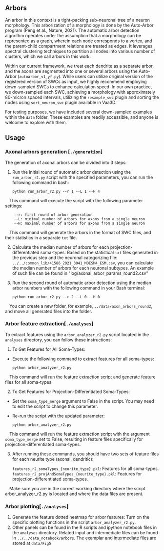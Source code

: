 ## Arbors
An arbor in this context is a tight-packing sub-neuronal tree of a neuron morphology. This arborization of a morphology is done by the Auto-Arbor program (Peng et al., Nature, 2021). The automatic arbor detection algorithm operates under the assumption that a morphology can be represented as a graph, wherein each node corresponds to a vertex, and the parent-child compartment relations are treated as edges. It leverages spectral clustering techniques to partition all nodes into various number of clusters, which we call arbors in this work.

Within our current framework, we treat each dendrite as a separate arbor, and the axons are segmented into one or several arbors using the Auto-Arbor (`autoarbor_v1_yf.py`). While users can utilize original version of the registered version of SWCs as input, we highly recommend employing down-sampled SWCs to enhance calculation speed. In our own practice, we down-sampled each SWC, achieving a morphology with approximately 80-micron spaced intervals, utilizing the `resample_swc` plugin and sorting the nodes using `sort_neuron_swc` plugin available in Vaa3D. 

For testing purposes, we have included several down-sampled examples within the `data` folder. These examples are readily accessible, and anyone is welcome to explore with them.


## Usage
### Axonal arbors generation [`./generation`]
The generation of axonal arbors can be divided into 3 steps:
1. Run the initial round of automatic arbor detection using the `run_arbor_r2.py` script with the specified parameters, you can run the following command in bash: 

    `python run_arbor_r2.py --r 1 --L 1 --H 4`
   
&emsp;This command will execute the script with the following parameter settings:
```
    --r: first round of arbor generation
    --L: minimal number of arbors for axons from a single neuron
    --H: maximal number of arbors for axons from a single neuron
``` 
&emsp;This command will generate the arbors in the format of SWC files, and their statistics in a separate `txt` file.

2. Calculate the median number of arbors for each projection-differentiated soma-types. Based on the statistical `txt` files generated in the previous step and the neuronal categorizing file: `../../common_lib/41586_2021_3941_MOESM4_ESM.csv`, you can calculate the median number of arbors for each neuronal subtypes. An example of such file can be found in "log/axonal_arbor_params_round2.csv"

3. Run the second round of automatic arbor detection using the median arbor numbers with the following command in your Bash terminal:

    `python run_arbor_r2.py --r 2 --L 0 --H 0`

&emsp;You can create a new folder, for example, `../data/axon_arbors_round2`, and move all generated files into the folder. 
    

### Arbor feature extraction[`./analyses`]
To extract features using the `arbor_analyzer_r2.py` script located in the `analyses` directory, you can follow these instructions:

1. To Get Features for All Soma-Types:
- Execute the following command to extract features for all soma-types:

  `python arbor_analyzer_r2.py`
  
&emsp;This command will run the feature extraction script and generate feature files for all soma-types.

2. To Get Features for Projection-Differentiated Soma-Types:

- Set the `soma_type_merge` argument to False in the script. You may need to edit the script to change this parameter.
- Re-run the script with the updated parameter:

  `python arbor_analyzer_r2.py`

&emsp;This command will run the feature extraction script with the argument `soma_type_merge` set to False, resulting in feature files specifically for projection-differentiated soma-types.

3. After running these commands, you should have two sets of feature files for each neurite type (axonal, dendritic):

   `features_r2_somaTypes_{neurite_type}.pkl`: Features for all soma-types.
   `features_r2_projAndSomaTypes_{neurite_type}.pkl`: Features for projection-differentiated soma-types.

&emsp;Make sure you are in the correct working directory where the script arbor_analyzer_r2.py is located and where the data files are present.


### Arbor plotting[`./analyses`]
1. Generate the feature dotted heatmap for arbor features: Turn on the specific plotting functions in the script `arbor_analyzer_r2.py`. 
2. Other panels can be found in the R scripts and ipython notebook files in the `analyses` directory. Related input and intermediate files can be found in `../../data_notebook/arbors`. The examplar and intermediate files are stored at `data/Fig5`
